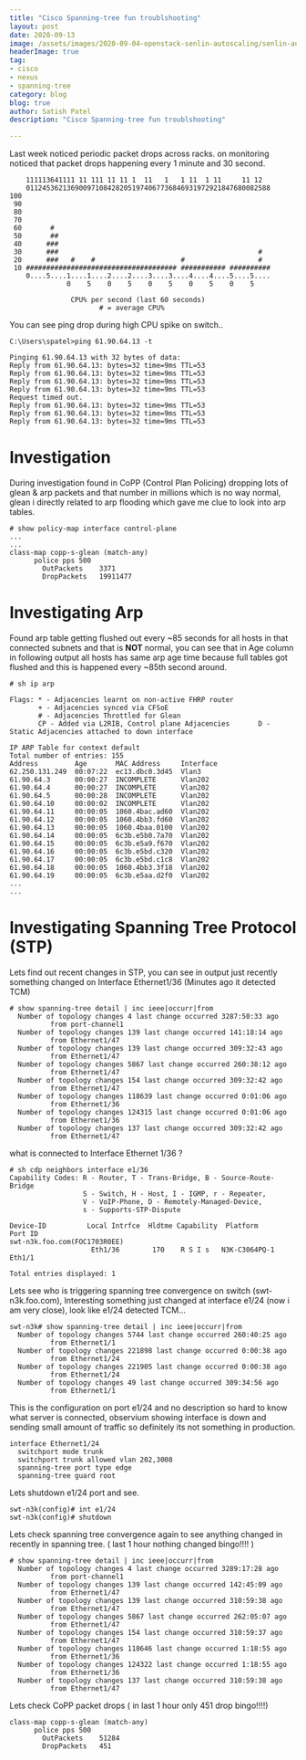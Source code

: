 ```yaml
---
title: "Cisco Spanning-tree fun troublshooting"
layout: post
date: 2020-09-13
image: /assets/images/2020-09-04-openstack-senlin-autoscaling/senlin-autoscale.png
headerImage: true
tag:
- cisco
- nexus
- spanning-tree
category: blog
blog: true
author: Satish Patel
description: "Cisco Spanning-tree fun troublshooting"

---
```


Last week noticed periodic packet drops across racks. on monitoring noticed that packet drops happening every 1 minute and 30 second.

```
    111113641111 11 111 11 11 1  11   1   1 11  1 11     11 12
    011245362136900971084282051974067736846931972921847680082588
100
 90
 80
 70
 60       #
 50       ##
 40      ###
 30      ###                                                 #
 20      ###   #    #                     #                  #
 10 ##################################### ########### ##########
    0....5....1....1....2....2....3....3....4....4....5....5....
              0    5    0    5    0    5    0    5    0    5
 
               CPU% per second (last 60 seconds)
                      # = average CPU%
```

You can see ping drop during  high CPU spike on switch.. 

```
C:\Users\spatel>ping 61.90.64.13 -t
 
Pinging 61.90.64.13 with 32 bytes of data:
Reply from 61.90.64.13: bytes=32 time=9ms TTL=53
Reply from 61.90.64.13: bytes=32 time=9ms TTL=53
Reply from 61.90.64.13: bytes=32 time=9ms TTL=53
Reply from 61.90.64.13: bytes=32 time=9ms TTL=53
Request timed out.
Reply from 61.90.64.13: bytes=32 time=9ms TTL=53
Reply from 61.90.64.13: bytes=32 time=9ms TTL=53
Reply from 61.90.64.13: bytes=32 time=9ms TTL=53
```

# Investigation
During investigation found in CoPP (Control Plan Policing) dropping lots of glean & arp packets and that number in millions which is no way normal, glean i directly related to arp flooding which gave me clue to look into arp tables. 

```
# show policy-map interface control-plane
...
...
class-map copp-s-glean (match-any)
      police pps 500
        OutPackets    3371
        DropPackets   19911477
```

# Investigating Arp 

Found arp table getting flushed out every ~85 seconds for all hosts in that connected subnets and that is **NOT** normal, you can see that in Age column in following output all hosts has same arp age time because full tables got flushed and this is happened every ~85th second around.

```
# sh ip arp
 
Flags: * - Adjacencies learnt on non-active FHRP router
       + - Adjacencies synced via CFSoE
       # - Adjacencies Throttled for Glean
       CP - Added via L2RIB, Control plane Adjacencies       D - Static Adjacencies attached to down interface
 
IP ARP Table for context default
Total number of entries: 155
Address         Age       MAC Address     Interface
62.250.131.249  00:07:22  ec13.dbc0.3d45  Vlan3
61.90.64.3      00:00:27  INCOMPLETE      Vlan202
61.90.64.4      00:00:27  INCOMPLETE      Vlan202
61.90.64.5      00:00:28  INCOMPLETE      Vlan202
61.90.64.10     00:00:02  INCOMPLETE      Vlan202
61.90.64.11     00:00:05  1060.4bac.ad60  Vlan202
61.90.64.12     00:00:05  1060.4bb3.fd60  Vlan202
61.90.64.13     00:00:05  1060.4baa.0100  Vlan202
61.90.64.14     00:00:05  6c3b.e5b0.7a70  Vlan202
61.90.64.15     00:00:05  6c3b.e5a9.f670  Vlan202
61.90.64.16     00:00:05  6c3b.e5bd.c320  Vlan202
61.90.64.17     00:00:05  6c3b.e5bd.c1c8  Vlan202
61.90.64.18     00:00:05  1060.4bb3.3f18  Vlan202
61.90.64.19     00:00:05  6c3b.e5aa.d2f0  Vlan202
...
...
```

# Investigating Spanning Tree Protocol (STP)

Lets find out recent changes in STP, you can see in output just recently something changed on Interface Ethernet1/36 (Minutes ago it detected TCM)

```
# show spanning-tree detail | inc ieee|occurr|from
  Number of topology changes 4 last change occurred 3287:50:33 ago
          from port-channel1
  Number of topology changes 139 last change occurred 141:18:14 ago
          from Ethernet1/47
  Number of topology changes 139 last change occurred 309:32:43 ago
          from Ethernet1/47
  Number of topology changes 5867 last change occurred 260:38:12 ago
          from Ethernet1/47
  Number of topology changes 154 last change occurred 309:32:42 ago
          from Ethernet1/47
  Number of topology changes 118639 last change occurred 0:01:06 ago
          from Ethernet1/36
  Number of topology changes 124315 last change occurred 0:01:06 ago
          from Ethernet1/36
  Number of topology changes 137 last change occurred 309:32:42 ago
          from Ethernet1/47
```

what is connected to Interface Ethernet 1/36 ?

```
# sh cdp neighbors interface e1/36
Capability Codes: R - Router, T - Trans-Bridge, B - Source-Route-Bridge
                  S - Switch, H - Host, I - IGMP, r - Repeater,
                  V - VoIP-Phone, D - Remotely-Managed-Device,
                  s - Supports-STP-Dispute
 
Device-ID          Local Intrfce  Hldtme Capability  Platform      Port ID
swt-n3k.foo.com(FOC1703R0EE)
                    Eth1/36        170    R S I s   N3K-C3064PQ-1 Eth1/1
 
Total entries displayed: 1
```

Lets see who is triggering spanning tree convergence on switch (swt-n3k.foo.com), Interesting something just changed at interface e1/24  (now i am very close), look like e1/24 detected TCM...

```
swt-n3k# show spanning-tree detail | inc ieee|occurr|from
  Number of topology changes 5744 last change occurred 260:40:25 ago
          from Ethernet1/1
  Number of topology changes 221898 last change occurred 0:00:38 ago
          from Ethernet1/24
  Number of topology changes 221905 last change occurred 0:00:38 ago
          from Ethernet1/24
  Number of topology changes 49 last change occurred 309:34:56 ago
          from Ethernet1/1
```

This is the configuration on port e1/24 and no description so hard to know what server is connected, observium showing interface is down and sending small amount of traffic so definitely its not something in production. 

```
interface Ethernet1/24
  switchport mode trunk
  switchport trunk allowed vlan 202,3008
  spanning-tree port type edge
  spanning-tree guard root
```

Lets shutdown e1/24 port and see.

```
swt-n3k(config)# int e1/24
swt-n3k(config)# shutdown
```

Lets check spanning tree convergence again to see anything changed in recently in spanning tree. ( last 1 hour nothing changed bingo!!!! )

```
# show spanning-tree detail | inc ieee|occurr|from
  Number of topology changes 4 last change occurred 3289:17:28 ago
          from port-channel1
  Number of topology changes 139 last change occurred 142:45:09 ago
          from Ethernet1/47
  Number of topology changes 139 last change occurred 310:59:38 ago
          from Ethernet1/47
  Number of topology changes 5867 last change occurred 262:05:07 ago
          from Ethernet1/47
  Number of topology changes 154 last change occurred 310:59:37 ago
          from Ethernet1/47
  Number of topology changes 118646 last change occurred 1:18:55 ago
          from Ethernet1/36
  Number of topology changes 124322 last change occurred 1:18:55 ago
          from Ethernet1/36
  Number of topology changes 137 last change occurred 310:59:38 ago
          from Ethernet1/47
```

Lets check CoPP packet drops  ( in last 1 hour only 451 drop bingo!!!!) 

```
class-map copp-s-glean (match-any)
      police pps 500
        OutPackets    51284
        DropPackets   451
```

